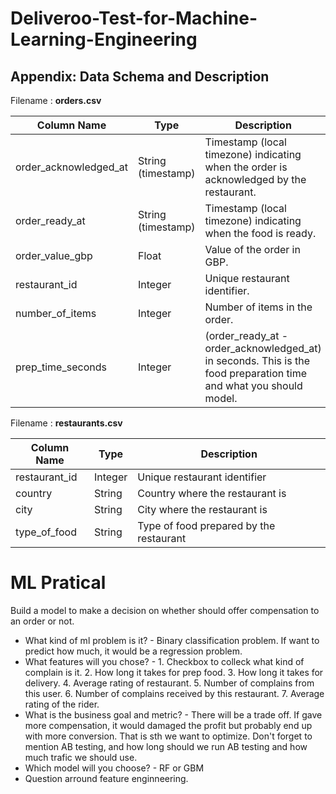 # Deliveroo-Test-for-Machine-Learning-Engineering

## Appendix: Data Schema and Description

Filename : **orders.csv**

| Column Name       | Type    | Description                   |
|-------------------|---------|-------------------------------|
| order_acknowledged_at | String (timestamp) | Timestamp (local timezone) indicating when the order is acknowledged by the restaurant. |
| order_ready_at    | String (timestamp) | Timestamp (local timezone) indicating when the food is ready. |
| order_value_gbp       | Float   | Value of the order in GBP.|
| restaurant_id     | Integer | Unique restaurant identifier. |
| number_of_items   | Integer | Number of items in the order. |
| prep_time_seconds   | Integer | (order_ready_at - order_acknowledged_at) in seconds. This is the food preparation time and what you should model. |

Filename : **restaurants.csv**

| Column Name       | Type    | Description                   |
|-------------------|---------|-------------------------------|
| restaurant_id     | Integer | Unique restaurant identifier  |
| country           | String  | Country where the restaurant is |
| city              | String  | City where the restaurant is |
| type_of_food      | String  | Type of food prepared by the restaurant |


# ML Pratical
Build a model to make a decision on whether should offer compensation to an order or not.  
* What kind of ml problem is it? - Binary classification problem. If want to predict how much, it would be a regression problem. 
* What features will you chose? - 1. Checkbox to colleck what kind of complain is it. 2. How long it takes for prep food. 3. How long it takes for delivery. 4. Average rating of restaurant. 5. Number of complains from this user. 6. Number of complains received by this restaurant. 7. Average rating of the rider. 
* What is the business goal and metric?  -  There will be a trade off. If gave more compensation, it would damaged the profit but probably end up with more conversion. That is sth we want to optimize. Don't forget to mention AB testing, and how long should we run AB testing and how much trafic we should use.
* Which model will you choose? - RF or GBM
* Question arround feature enginneering.
